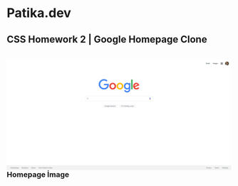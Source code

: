 # Patika.dev

## CSS Homework 2 | Google Homepage Clone

<br>

<img src="./assets/Clone-ss.png" alt="Google Homepage SS" align="left" weight="600" >

### Homepage İmage
